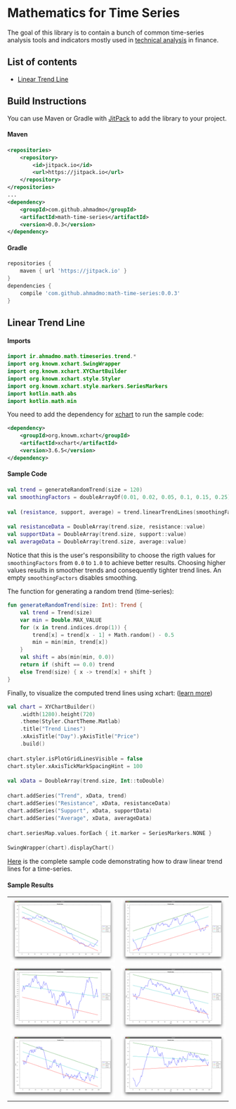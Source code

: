 # Mathematics for Time Series

The goal of this library is to contain a bunch of common time-series analysis tools and indicators mostly used in [technical analysis](https://en.wikipedia.org/wiki/Technical_analysis) in finance.

## List of contents

- [Linear Trend Line](#linear-trend-line)

## Build Instructions

You can use Maven or Gradle with [JitPack](https://jitpack.io/) to add the library to your project.

#### Maven
```xml
<repositories>
    <repository>
        <id>jitpack.io</id>
        <url>https://jitpack.io</url>
    </repository>
</repositories>
...
<dependency>
    <groupId>com.github.ahmadmo</groupId>
    <artifactId>math-time-series</artifactId>
    <version>0.0.3</version>
</dependency>
```

#### Gradle
```gradle
repositories {		
    maven { url 'https://jitpack.io' }
}
dependencies {
    compile 'com.github.ahmadmo:math-time-series:0.0.3'
}
```

## Linear Trend Line

#### Imports
```kotlin
import ir.ahmadmo.math.timeseries.trend.*
import org.knowm.xchart.SwingWrapper
import org.knowm.xchart.XYChartBuilder
import org.knowm.xchart.style.Styler
import org.knowm.xchart.style.markers.SeriesMarkers
import kotlin.math.abs
import kotlin.math.min
```

You need to add the dependency for [xchart](https://knowm.org/open-source/xchart/) to run the sample code:

```xml
<dependency>
    <groupId>org.knowm.xchart</groupId>
    <artifactId>xchart</artifactId>
    <version>3.6.5</version>
</dependency>
```

#### Sample Code
```kotlin
val trend = generateRandomTrend(size = 120)
val smoothingFactors = doubleArrayOf(0.01, 0.02, 0.05, 0.1, 0.15, 0.25)

val (resistance, support, average) = trend.linearTrendLines(smoothingFactors)

val resistanceData = DoubleArray(trend.size, resistance::value)
val supportData = DoubleArray(trend.size, support::value)
val averageData = DoubleArray(trend.size, average::value)
```
Notice that this is the user's responsibility to choose the rigth values for `smoothingFactors` from `0.0` to `1.0` to achieve better results. Choosing higher values results in smoother trends and consequently tighter trend lines. An empty `smoothingFactors` disables smoothing.

The function for generating a random trend (time-series):

```kotlin
fun generateRandomTrend(size: Int): Trend {
    val trend = Trend(size)
    var min = Double.MAX_VALUE
    for (x in trend.indices.drop(1)) {
        trend[x] = trend[x - 1] + Math.random() - 0.5
        min = min(min, trend[x])
    }
    val shift = abs(min(min, 0.0))
    return if (shift == 0.0) trend
    else Trend(size) { x -> trend[x] + shift }
}
```

Finally, to visualize the computed trend lines using xchart: ([learn more](https://knowm.org/open-source/xchart/xchart-example-code/))
```kotlin
val chart = XYChartBuilder()
    .width(1280).height(720)
    .theme(Styler.ChartTheme.Matlab)
    .title("Trend Lines")
    .xAxisTitle("Day").yAxisTitle("Price")
    .build()

chart.styler.isPlotGridLinesVisible = false
chart.styler.xAxisTickMarkSpacingHint = 100

val xData = DoubleArray(trend.size, Int::toDouble)

chart.addSeries("Trend", xData, trend)
chart.addSeries("Resistance", xData, resistanceData)
chart.addSeries("Support", xData, supportData)
chart.addSeries("Average", xData, averageData)

chart.seriesMap.values.forEach { it.marker = SeriesMarkers.NONE }

SwingWrapper(chart).displayChart()
```

[Here](https://github.com/ahmadmo/math-time-series/blob/master/src/test/kotlin/ir/ahmadmo/math/timeseries/trend/LinearTrendLineDrawer.kt) is the complete sample code demonstrating how to draw linear trend lines for a time-series.

#### Sample Results

|||
| ------------- | ------------- |
| ![1.png](https://github.com/ahmadmo/math-time-series/blob/master/src/test/resources/image/trendline/linear/1.png) | ![2.png](https://github.com/ahmadmo/math-time-series/blob/master/src/test/resources/image/trendline/linear/2.png) |
| ![3.png](https://github.com/ahmadmo/math-time-series/blob/master/src/test/resources/image/trendline/linear/3.png) | ![4.png](https://github.com/ahmadmo/math-time-series/blob/master/src/test/resources/image/trendline/linear/4.png) |
| ![5.png](https://github.com/ahmadmo/math-time-series/blob/master/src/test/resources/image/trendline/linear/5.png) | ![6.png](https://github.com/ahmadmo/math-time-series/blob/master/src/test/resources/image/trendline/linear/6.png) |
